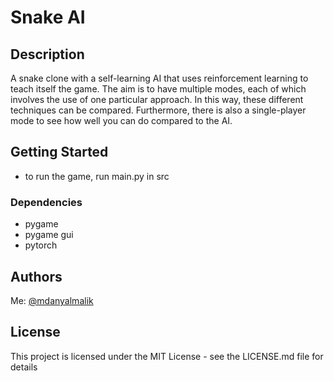 # Snake AI

## Description

A snake clone with a self-learning AI that uses reinforcement learning to teach itself the game. The aim is to have multiple modes, each of which involves the use of one particular approach. In this way, these different techniques can be compared. Furthermore, there is also a single-player mode to see how well you can do compared to the AI.

## Getting Started

- to run the game, run main.py in src

### Dependencies

- pygame
- pygame gui
- pytorch

## Authors

Me: [@mdanyalmalik](https://github.com/mdanyalmalik/)

## License

This project is licensed under the MIT License - see the LICENSE.md file for details
